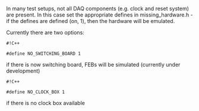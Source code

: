 In many test setups, not all DAQ components (e.g. clock and reset system) are present. In this case set the appropriate defines in missing_hardware.h - if the defines are defined (on, 1), then the hardware will be emulated.

Currently there are two options:

```
#!C++

#define NO_SWITCHING_BOARD 1
```
if there is now switching board, FEBs will be simulated (currently under development)

```
#!C++

#define NO_CLOCK_BOX 1
```
if there is no clock box available

